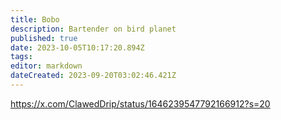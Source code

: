 ```yaml
---
title: Bobo
description: Bartender on bird planet
published: true
date: 2023-10-05T10:17:20.894Z
tags: 
editor: markdown
dateCreated: 2023-09-20T03:02:46.421Z
---
```


https://x.com/ClawedDrip/status/1646239547792166912?s=20
